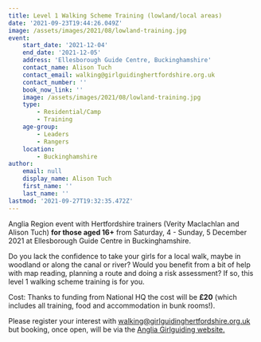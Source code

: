 ```yaml
---
title: Level 1 Walking Scheme Training (lowland/local areas)
date: '2021-09-23T19:44:26.049Z'
image: /assets/images/2021/08/lowland-training.jpg
event:
    start_date: '2021-12-04'
    end_date: '2021-12-05'
    address: 'Ellesborough Guide Centre, Buckinghamshire'
    contact_name: Alison Tuch
    contact_email: walking@girlguidinghertfordshire.org.uk
    contact_number: ''
    book_now_link: ''
    image: /assets/images/2021/08/lowland-training.jpg
    type:
        - Residential/Camp
        - Training
    age-group:
        - Leaders
        - Rangers
    location:
        - Buckinghamshire
author:
    email: null
    display_name: Alison Tuch
    first_name: ''
    last_name: ''
lastmod: '2021-09-27T19:32:35.472Z'
---
```


Anglia Region event with Hertfordshire trainers (Verity Maclachlan and Alison Tuch) **for those aged 16+** from Saturday, 4 - Sunday, 5 December 2021 at Ellesborough Guide Centre in Buckinghamshire. 

Do you lack the confidence to take your girls for a local walk, maybe in woodland or along the canal or river?  Would you benefit from a bit of help with map reading, planning a route and doing a risk assessment?  If so, this level 1 walking scheme training is for you. 

Cost: Thanks to funding from National HQ the cost will be **£20** (which includes all training, food and accommodation in bunk rooms!).

Please register your interest with [walking@girlguidinghertfordshire.org.uk](mailto:walking@girlguidinghertfordshire.org.uk) but booking, once open, will be via the [Anglia Girlguiding website.](https://www.girlguiding-anglia.org.uk/events)
